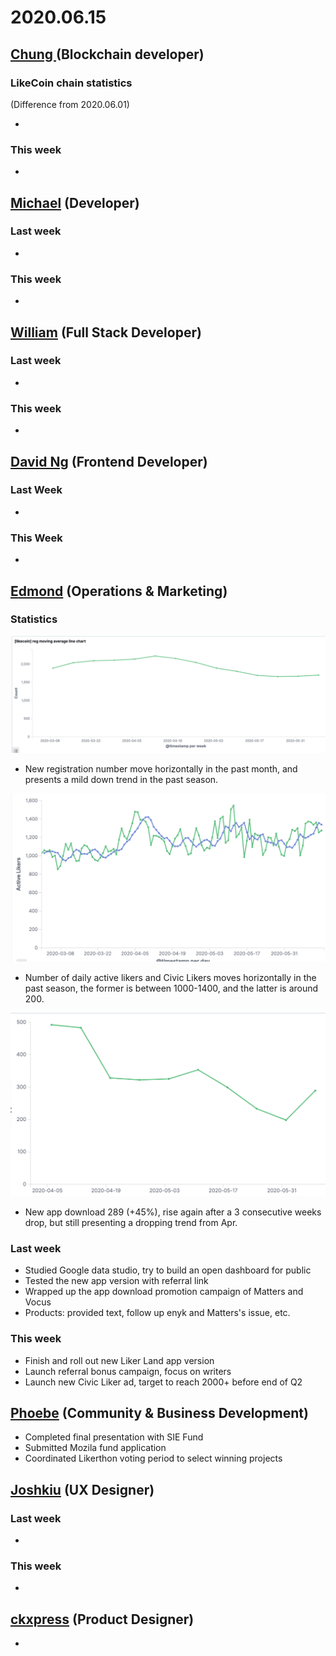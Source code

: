 # 2020.06.15

## [Chung ](https://like.co/chungwu)\(Blockchain developer\)

### LikeCoin chain statistics

\(Difference from 2020.06.01\)

* 
### This week

* 
## [Michael](httsp://like.co/michaelcheung) \(Developer\)

### Last week

* 
### This week

* 
## [William](https://like.co/williamchong007) \(Full Stack Developer\)

### Last week

* 
### This week

* 
## [David Ng](https://github.com/nwingt) \(Frontend Developer\)

### Last Week

* 
### This Week

* 
## [E**dmond**](https://like.co/edmondyu) **\(Operations & Marketing\)**

### **Statistics**

![](../.gitbook/assets/image%20%2852%29.png)

* New registration number move horizontally in the past month, and presents a mild down trend in the past season. 

![](../.gitbook/assets/image%20%2853%29.png)

* Number of daily active likers and Civic Likers moves horizontally in the past season, the former is between 1000-1400, and the latter is around 200.

![app download](../.gitbook/assets/image%20%2851%29.png)

* New app download 289 \(+45%\), rise again after a 3 consecutive weeks drop, but still presenting a dropping trend from Apr.

### **Last week**

* Studied Google data studio, try to build an open dashboard for public
* Tested the new app version with referral link
* Wrapped up the app download promotion campaign of Matters and  Vocus
* Products: provided text, follow up enyk and Matters's issue, etc.

### This week

* Finish and roll out new Liker Land app version
* Launch referral bonus campaign, focus on writers
* Launch new Civic Liker ad, target to reach 2000+ before end of Q2

## [Phoebe](https://like.co/phoebe_fb) \(Community & Business Development\) <a id="fbf6"></a>

* Completed final presentation with SIE Fund 
* Submitted Mozila fund application 
* Coordinated Likerthon voting period to select winning projects

## [Joshkiu](https://like.co/joshkiu) \(UX Designer\)

### Last week

* 
### This week

* 
## [ckxpress](https://like.co/ckxpress) \(Product Designer\) <a id="fbf6"></a>

* 
